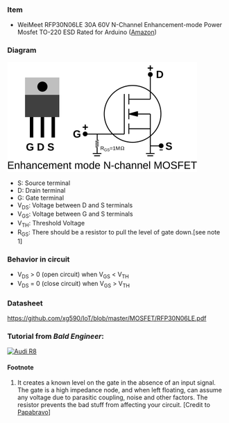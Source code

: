 ### Item
* WeiMeet RFP30N06LE 30A 60V N-Channel Enhancement-mode Power Mosfet TO-220 ESD Rated for Arduino ([Amazon](https://www.amazon.com/gp/product/B07CTF1JVD))
### Diagram 
![Alt text](https://raw.githubusercontent.com/xg590/IoT/master/MOSFET/diagram.svg)
* S: Source terminal
* D: Drain terminal
* G: Gate terminal
* V<sub>DS</sub>: Voltage between D and S terminals
* V<sub>GS</sub>: Voltage between G and S terminals
* V<sub>TH</sub>: Threshold Voltage
* R<sub>GS</sub>: There should be a resistor to pull the level of gate down.[see note 1]
### Behavior in circuit
* V<sub>DS</sub> > 0 (open circuit) when V<sub>GS</sub> <  V<sub>TH</sub>
* V<sub>DS</sub> = 0 (close circuit) when V<sub>GS</sub> >  V<sub>TH</sub>
### Datasheet
https://github.com/xg590/IoT/blob/master/MOSFET/RFP30N06LE.pdf
### Tutorial from <i>Bald Engineer</i>:
[![Audi R8](http://img.youtube.com/vi/GrvvkYTW_0k/0.jpg)](https://www.youtube.com/watch?v=GrvvkYTW_0k "Audi R8")
#### Footnote
1. It creates a known level on the gate in the absence of an input signal. The gate is a high impedance node, and when left floating, can assume any voltage due to parasitic coupling, noise and other factors. The resistor prevents the bad stuff from affecting your circuit. [Credit to [Papabravo](https://forum.allaboutcircuits.com/threads/what-is-the-purpose-of-the-resistor-between-the-gate-and-source-of-an-n-fet.93315/)]
